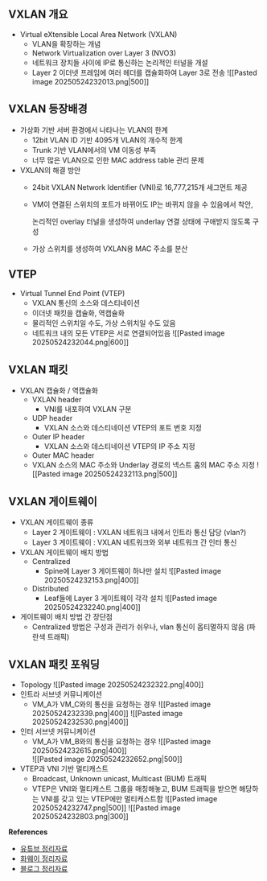 ## VXLAN 개요
- Virtual eXtensible Local Area Network (VXLAN)
    - VLAN을 확장하는 개념
    - Network Virtualization over Layer 3 (NVO3)
    - 네트워크 장치들 사이에 IP로 통신하는 논리적인 터널을 개설
    - Layer 2 이더넷 프레임에 여러 헤더를 캡슐화하여 Layer 3로 전송
![[Pasted image 20250524232013.png|500]]

## VXLAN 등장배경
- 가상화 기반 서버 환경에서 나타나는 VLAN의 한계
    - 12bit VLAN ID 기반 4095개 VLAN의 개수적 한계
    - Trunk 기반 VLAN에서의 VM 이동성 부족
    - 너무 많은 VLAN으로 인한 MAC address table 관리 문제
- VXLAN의 해결 방안
    - 24bit VXLAN Network Identifier (VNI)로 16,777,215개 세그먼트 제공
        
    - VM이 연결된 스위치의 포트가 바뀌어도 IP는 바뀌지 않을 수 있음에서 착안,
        
        논리적인 overlay 터널을 생성하여 underlay 연결 상태에 구애받지 않도록 구성
        
    - 가상 스위치를 생성하여 VXLAN용 MAC 주소를 분산        

## VTEP
- Virtual Tunnel End Point (VTEP)
    - VXLAN 통신의 소스와 데스티네이션
    - 이더넷 패킷을 캡슐화, 역캡슐화
    - 물리적인 스위치일 수도, 가상 스위치일 수도 있음
    - 네트워크 내의 모든 VTEP은 서로 연결되어있음
![[Pasted image 20250524232044.png|600]]

## VXLAN 패킷
- VXLAN 캡슐화 / 역캡슐화
    - VXLAN header
        - VNI를 내포하여 VXLAN 구분
    - UDP header
        - VXLAN 소스와 데스티네이션 VTEP의 포트 번호 지정
    - Outer IP header
        - VXLAN 소스와 데스티네이션 VTEP의 IP 주소 지정
    - Outer MAC header
    - VXLAN 소스의 MAC 주소와 Underlay 경로의 넥스트 홉의 MAC 주소 지정
![[Pasted image 20250524232113.png|500]]

## VXLAN 게이트웨이
- VXLAN 게이트웨이 종류
    - Layer 2 게이트웨이 : VXLAN 네트워크 내에서 인트라 통신 담당 (vlan?)
    - Layer 3 게이트웨이 : VXLAN 네트워크와 외부 네트워크 간 인터 통신
- VXLAN 게이트웨이 배치 방법
    - Centralized
        - Spine에 Layer 3 게이트웨이 하나만 설치
        ![[Pasted image 20250524232153.png|400]]
    - Distributed
        - Leaf들에 Layer 3 게이트웨이 각각 설치
        ![[Pasted image 20250524232240.png|400]]    
- 게이트웨이 배치 방법 간 장단점
    - Centralized 방법은 구성과 관리가 쉬우나, vlan 통신이 옵티멀하지 않음 (파란색 트래픽)

## VXLAN 패킷 포워딩
- Topology
  ![[Pasted image 20250524232322.png|400]]
- 인트라 서브넷 커뮤니케이션
    - VM_A가 VM_C와의 통신을 요청하는 경우
  ![[Pasted image 20250524232339.png|400]]
  ![[Pasted image 20250524232530.png|400]]
- 인터 서브넷 커뮤니케이션
    - VM_A가 VM_B와의 통신을 요청하는 경우
  ![[Pasted image 20250524232615.png|400]]  
  ![[Pasted image 20250524232652.png|500]]
- VTEP과 VNI 기반 멀티캐스트
    - Broadcast, Unknown unicast, Multicast (BUM) 트래픽
    - VTEP은 VNI와 멀티캐스트 그룹을 매칭해놓고, BUM 트래픽을 받으면 해당하는 VNI를 갖고 있는 VTEP에만 멀티캐스트함
![[Pasted image 20250524232747.png|500]]
![[Pasted image 20250524232803.png|300]]


**References**
- [유튜브 정리자료](http://youtube.com/watch?v=YNqKDI_bnPM)
- [화웨이 정리자료](https://support.huawei.com/enterprise/en/doc/EDOC1100086966)
- [블로그 정리자료](https://youngmind.tistory.com/entry/Network-Overlay-VXLAN-%EB%B6%84%EC%84%9D-1?category=394664)
